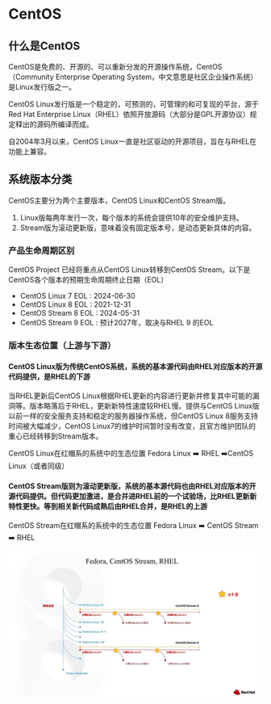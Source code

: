 # CentOS

## 什么是CentOS

CentOS是免费的、开源的、可以重新分发的开源操作系统，CentOS（Community Enterprise Operating System，中文意思是社区企业操作系统）是Linux发行版之一。

CentOS Linux发行版是一个稳定的，可预测的，可管理的和可复现的平台，源于Red Hat Enterprise Linux（RHEL）依照开放源码（大部分是GPL开源协议）规定释出的源码所编译而成。

自2004年3月以来，CentOS Linux一直是社区驱动的开源项目，旨在与RHEL在功能上兼容。

## 系统版本分类

CentOS主要分为两个主要版本，CentOS Linux和CentOS Stream版。

1. Linux版每两年发行一次，每个版本的系统会提供10年的安全维护支持。
2. Stream版为滚动更新版，意味着没有固定版本号，是动态更新具体的内容。

### 产品生命周期区别

CentOS Project 已经将重点从CentOS Linux转移到CentOS Stream。以下是CentOS各个版本的预期生命周期终止日期（EOL）

- CentOS Linux 7 EOL : 2024-06-30
- CentOS Linux 8 EOL : 2021-12-31
- CentOS Stream 8 EOL : 2024-05-31
- CentOS Stream 9 EOL : 预计2027年，取决与RHEL 9 的EOL

### 版本生态位置（上游与下游）

#### CentOS Linux版为传统CentOS系统，系统的基本源代码由RHEL对应版本的开源代码提供，是RHEL的下游

当RHEL更新后CentOS Linux根据RHEL更新的内容进行更新并修复其中可能的漏洞等。版本略落后于RHEL，更新新特性速度较RHEL慢。提供与CentOS Linux版以前一样的安全服务支持和稳定的服务器操作系统，但CentOS Linux 8服务支持时间被大幅减少，CentOS Linux7的维护时间暂时没有改变，且官方维护团队的重心已经转移到Stream版本。

CentOS Linux在红帽系的系统中的生态位置 Fedora Linux ➡️ RHEL ➡️CentOS Linux（或者同级）

#### CentOS Stream版则为滚动更新版，系统的基本源代码也由RHEL对应版本的开源代码提供。但代码更加激进，是合并进RHEL前的一个试验场，比RHEL更新新特性更快。等到相关新代码成熟后由RHEL合并，是RHEL的上游

CentOS Stream在红帽系的系统中的生态位置 Fedora Linux ➡️ CentOS Stream ➡️ RHEL

![CentOS Stream 生态位](image/centos-stream-eco.jpg)
